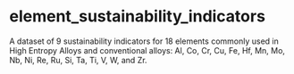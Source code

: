 # element_sustainability_indicators
A dataset of 9 sustainability indicators for 18 elements commonly used in High Entropy Alloys and conventional alloys: Al, Co, Cr, Cu, Fe, Hf, Mn, Mo, Nb, Ni, Re, Ru, Si, Ta, Ti, V, W, and Zr.
